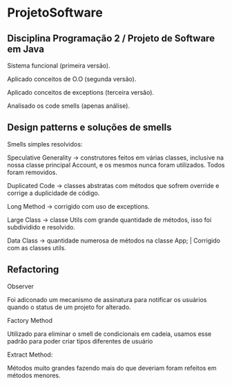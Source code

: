 # ProjetoSoftware

## Disciplina Programação 2 / Projeto de Software em Java

Sistema funcional (primeira versão).

Aplicado conceitos de O.O (segunda versão).

Aplicado conceitos de exceptions (terceira versão).

Analisado os code smells (apenas análise).

## Design patterns e soluções de smells

Smells simples resolvidos:

Speculative Generality -> construtores feitos em várias classes, inclusive na nossa classe principal Account, e os mesmos nunca foram utilizados. Todos foram removidos.

Duplicated Code -> classes abstratas com métodos que sofrem override e corrige a duplicidade de código.

Long Method -> corrigido com uso de exceptions.

Large Class -> classe Utils com grande quantidade de métodos, isso foi subdividido e resolvido.

Data Class -> quantidade numerosa de métodos na classe App; | Corrigido com as classes utils.

## Refactoring

Observer

Foi adiconado um mecanismo de assinatura para notificar os usuários quando o status de um projeto for alterado.

Factory Method

Utilizado para eliminar o smell de condicionais em cadeia, usamos esse padrão para poder criar tipos diferentes de usuário

Extract Method:

Métodos muito grandes fazendo mais do que deveriam foram refeitos em métodos menores.
